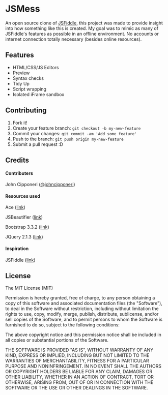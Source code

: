 # JSMess

An open source clone of [JSFiddle](http://jsfiddle.net/), this project was made to provide insight into how something like this is created. My goal was to mimic as many of JSFiddle's features as possible in an offline environment. No accounts or internet connection totally necessary (besides online resources).

## Features

* HTML/CSS/JS Editors
* Preview
* Syntax checks
* Tidy Up
* Script wrapping
* Isolated iFrame sandbox

## Contributing

1. Fork it!
2. Create your feature branch: `git checkout -b my-new-feature`
3. Commit your changes: `git commit -am 'Add some feature'`
4. Push to the branch: `git push origin my-new-feature`
5. Submit a pull request :D

## Credits

#### Contributers
John Cipponeri ([@johncipponeri](http://twitter.com/johncipponeri))

#### Resources used
Ace ([link](http://ace.c9.io/))

JSBeautifier ([link](http://jsbeautifier.org/))

Bootstrap 3.3.2 ([link](http://getbootstrap.com/))

JQuery 2.1.3 ([link](http://blog.jquery.com/2014/12/18/jquery-1-11-2-and-2-1-3-released-safari-fail-safe-edition/))

#### Inspiration
JSFiddle ([link](http://jsfiddle.net/))

## License

The MIT License (MIT)

Permission is hereby granted, free of charge, to any person obtaining a copy
of this software and associated documentation files (the "Software"), to deal
in the Software without restriction, including without limitation the rights
to use, copy, modify, merge, publish, distribute, sublicense, and/or sell
copies of the Software, and to permit persons to whom the Software is
furnished to do so, subject to the following conditions:

The above copyright notice and this permission notice shall be included in
all copies or substantial portions of the Software.

THE SOFTWARE IS PROVIDED "AS IS", WITHOUT WARRANTY OF ANY KIND, EXPRESS OR
IMPLIED, INCLUDING BUT NOT LIMITED TO THE WARRANTIES OF MERCHANTABILITY,
FITNESS FOR A PARTICULAR PURPOSE AND NONINFRINGEMENT. IN NO EVENT SHALL THE
AUTHORS OR COPYRIGHT HOLDERS BE LIABLE FOR ANY CLAIM, DAMAGES OR OTHER
LIABILITY, WHETHER IN AN ACTION OF CONTRACT, TORT OR OTHERWISE, ARISING FROM,
OUT OF OR IN CONNECTION WITH THE SOFTWARE OR THE USE OR OTHER DEALINGS IN
THE SOFTWARE.
